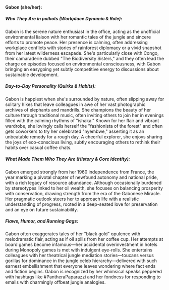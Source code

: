 #### Gabon (she/her):  

##### Who They Are in *polbots* (Workplace Dynamic & Role):  
Gabon is the serene nature enthusiast in the office, acting as the unofficial environmental liaison with her romantic tales of the jungle and sincere efforts to promote peace. Her presence is calming, often addressing workplace conflicts with stories of rainforest diplomacy or a vivid snapshot from her latest wilderness escapade. She's particularly close with Congo, their camaraderie dubbed "The Biodiversity Sisters," and they often lead the charge on episodes focused on environmental consciousness, with Gabon bringing an easygoing yet subtly competitive energy to discussions about sustainable development.

##### Day-to-Day Personality (Quirks & Habits):  
Gabon is happiest when she's surrounded by nature, often slipping away for solitary hikes that leave colleagues in awe of her vast photographic archives of elephants and mandrills. She champions the beauty of her culture through traditional music, often inviting others to join her in evenings filled with the calming rhythms of "ishaka." Known for her flair and vibrant wardrobe, she lovingly calls herself the "fashionista of the forest" and often gets coworkers to try her celebrated "nyembwe," asserting it as an unbeatable remedy for a rough day. A cheerful explorer, she enjoys sharing the joys of eco-conscious living, subtly encouraging others to rethink their habits over casual coffee chats.

##### What Made Them Who They Are (History & Core Identity):  
Gabon emerged strongly from her 1960 independence from France, the year marking a pivotal chapter of newfound autonomy and national pride, with a rich legacy of resource abundance. Although occasionally burdened by stereotypes linked to her oil wealth, she focuses on balancing prosperity with conservation, drawing strength from the era of the Gabonese Miracle. Her pragmatic outlook steers her to approach life with a realistic understanding of progress, rooted in a deep-seated love for preservation and an eye on future sustainability.

##### Flaws, Humor, and Running Gags:  
Gabon often exaggerates tales of her "black gold" opulence with melodramatic flair, acting as if oil spills from her coffee cup. Her attempts at board games become infamous—her accidental overinvestment in hotels during Monopoly games is met with indulgent eye-rolls. She entertains colleagues with her theatrical jungle mediation stories—toucans versus gorillas for dominance in the jungle celeb hierarchy—delivered with such earnest embellishment that everyone leaves wondering where fact ends and fiction begins. Gabon is recognized by her whimsical speaks peppered with hashtags like #PantheraPaparazzi and her fondness for responding to emails with charmingly offbeat jungle analogies.